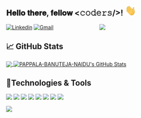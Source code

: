 ## 𝐇𝐞𝐥𝐥𝐨 𝐭𝐡𝐞𝐫𝐞, 𝐟𝐞𝐥𝐥𝐨𝐰 <𝚌𝚘𝚍𝚎𝚛𝚜/>! <img src="https://raw.githubusercontent.com/ABSphreak/ABSphreak/master/gifs/Hi.gif" width="30px">

<img align='right' src='https://assets.pinterest.com/ext/embed.html?id=863846772265640085/' width='250"'>


<!-- Your badges -->
[![Linkedin](https://img.shields.io/badge/-BhanuTeja-blue?style=flat&logo=Linkedin&logoColor=white)](https://www.linkedin.com/in/bhanutejap/)
[![Gmail](https://img.shields.io/badge/-BhanuTejaPappala-c14438?style=flat&logo=Gmail&logoColor=white)](mailto:p.bhanuteja.pappala@gmail.com)


<!--
**PAPPALA-BANUTEJA-NAIDU/PAPPALA-BANUTEJA-NAIDU** is a ✨ _special_ ✨ repository because its `README.md` (this file) appears on your GitHub profile.

Here are some ideas to get you started:

- 🔭 I’m currently working on ...
- 🌱 I’m currently learning ...
- 👯 I’m looking to collaborate on ...
- 🤔 I’m looking for help with ...
- 💬 Ask me about ...
- 📫 How to reach me: ...
- 😄 Pronouns: ...
- ⚡ Fun fact: ...
-->

<!-- [![Bhanu's GitHub stats](https://github-readme-stats.vercel.app/api?username=PAPPALA-BANUTEJA-NAIDU&show_icons=true&theme=gruvbox&layout=compact)](https://github.com/PAPPALA-BANUTEJA-NAIDU)
[![Top Langs](https://github-readme-stats.vercel.app/api/top-langs/?username=PAPPALA-BANUTEJA-NAIDU&layout=compact&theme=dark)](https://github.com/PAPPALA-BANUTEJA-NAIDU)
-->

## &#x1f4c8; GitHub Stats

<a href="https://github.com/PAPPALA-BANUTEJA-NAIDU/PAPPALA-BANUTEJA-NAIDU">
  <img align="center" src="https://github-readme-stats.vercel.app/api/top-langs/?username=PAPPALA-BANUTEJA-NAIDU&hide=java,html,tex&title_color=ffffff&text_color=c9cacc&icon_color=2bbc8a&bg_color=1d1f21&langs_count=3" />
</a>
<a href="https://github.com/PAPPALA-BANUTEJA-NAIDU/PAPPALA-BANUTEJA-NAIDU">
  <img align="center" src="https://github-readme-stats.vercel.app/api?username=PAPPALA-BANUTEJA-NAIDU&show_icons=true&line_height=27&count_private=true&title_color=ffffff&text_color=c9cacc&icon_color=2bbc8a&bg_color=1d1f21" alt="PAPPALA-BANUTEJA-NAIDU's GitHub Stats" />
</a>


## 🔧Technologies & Tools

![](https://img.shields.io/badge/Code-Python-informational?style=flat&logo=python&logoColor=white&color=2bbc8a)
![](https://img.shields.io/badge/Code-Node.js-informational?style=flat&logo=node.js&logoColor=white&color=2bbc8a)
![](https://img.shields.io/badge/Code-Java-informational?style=flat&logo=java&logoColor=white&color=2bbc8a)
![](https://img.shields.io/badge/Database-MYSQL-informational?style=flat&logo=mysql&logoColor=white&color=2bbc8a)
![](https://img.shields.io/badge/DevOps-Docker-informational?style=flat&logo=docker&logoColor=white&color=2bbc8a)
![](https://img.shields.io/badge/DevOps-Travis%20CI-informational?style=flat&logo=travis-ci&logoColor=white&color=2bbc8a)
![](https://img.shields.io/badge/Version-GitHub-informational?style=flat&logo=github&logoColor=white&color=2bbc8a)
![](https://img.shields.io/badge/Editor-VSCode-informational?style=flat&logo=visual-studio-code&logoColor=white&color=2bbc8a)


![](https://komarev.com/ghpvc/?username=PAPPALA-BANUTEJA-NAIDU)

